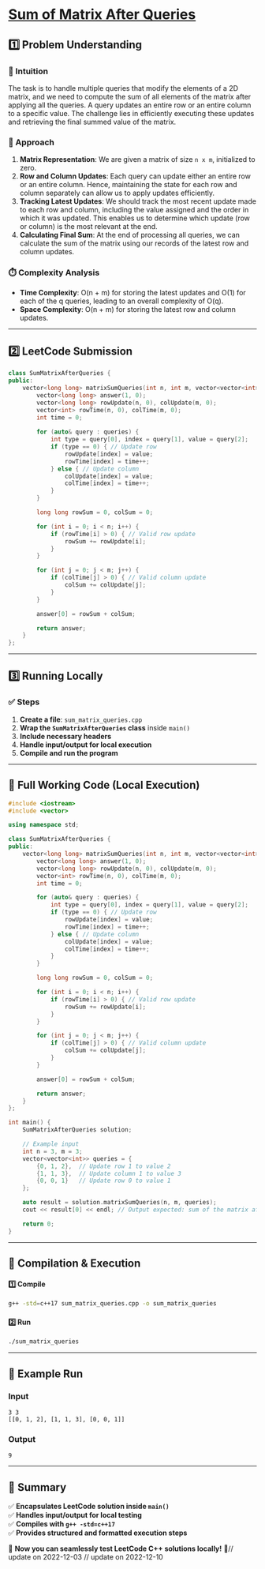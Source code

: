 # **[Sum of Matrix After Queries](https://leetcode.com/problems/sum-of-matrix-after-queries/description/)**  

## **1️⃣ Problem Understanding**  
### **📌 Intuition**  
The task is to handle multiple queries that modify the elements of a 2D matrix, and we need to compute the sum of all elements of the matrix after applying all the queries. A query updates an entire row or an entire column to a specific value. The challenge lies in efficiently executing these updates and retrieving the final summed value of the matrix.

### **🚀 Approach**  
1. **Matrix Representation**: We are given a matrix of size `n x m`, initialized to zero.
2. **Row and Column Updates**: Each query can update either an entire row or an entire column. Hence, maintaining the state for each row and column separately can allow us to apply updates efficiently.
3. **Tracking Latest Updates**: We should track the most recent update made to each row and column, including the value assigned and the order in which it was updated. This enables us to determine which update (row or column) is the most relevant at the end.
4. **Calculating Final Sum**: At the end of processing all queries, we can calculate the sum of the matrix using our records of the latest row and column updates.

### **⏱️ Complexity Analysis**  
- **Time Complexity**: O(n + m) for storing the latest updates and O(1) for each of the q queries, leading to an overall complexity of O(q).
- **Space Complexity**: O(n + m) for storing the latest row and column updates.

---  

## **2️⃣ LeetCode Submission**  
```cpp
class SumMatrixAfterQueries {
public:
    vector<long long> matrixSumQueries(int n, int m, vector<vector<int>>& queries) {
        vector<long long> answer(1, 0);
        vector<long long> rowUpdate(n, 0), colUpdate(m, 0);
        vector<int> rowTime(n, 0), colTime(m, 0);
        int time = 0;
        
        for (auto& query : queries) {
            int type = query[0], index = query[1], value = query[2];
            if (type == 0) { // Update row
                rowUpdate[index] = value;
                rowTime[index] = time++;
            } else { // Update column
                colUpdate[index] = value;
                colTime[index] = time++;
            }
        }

        long long rowSum = 0, colSum = 0;

        for (int i = 0; i < n; i++) {
            if (rowTime[i] > 0) { // Valid row update
                rowSum += rowUpdate[i];
            }
        }

        for (int j = 0; j < m; j++) {
            if (colTime[j] > 0) { // Valid column update
                colSum += colUpdate[j];
            }
        }

        answer[0] = rowSum + colSum;

        return answer;
    }
};
```  

---  

## **3️⃣ Running Locally**  
### **✅ Steps**  
1. **Create a file**: `sum_matrix_queries.cpp`  
2. **Wrap the `SumMatrixAfterQueries` class** inside `main()`  
3. **Include necessary headers**  
4. **Handle input/output for local execution**  
5. **Compile and run the program**  

---  

## **📝 Full Working Code (Local Execution)**  
```cpp
#include <iostream>
#include <vector>

using namespace std;

class SumMatrixAfterQueries {
public:
    vector<long long> matrixSumQueries(int n, int m, vector<vector<int>>& queries) {
        vector<long long> answer(1, 0);
        vector<long long> rowUpdate(n, 0), colUpdate(m, 0);
        vector<int> rowTime(n, 0), colTime(m, 0);
        int time = 0;

        for (auto& query : queries) {
            int type = query[0], index = query[1], value = query[2];
            if (type == 0) { // Update row
                rowUpdate[index] = value;
                rowTime[index] = time++;
            } else { // Update column
                colUpdate[index] = value;
                colTime[index] = time++;
            }
        }

        long long rowSum = 0, colSum = 0;

        for (int i = 0; i < n; i++) {
            if (rowTime[i] > 0) { // Valid row update
                rowSum += rowUpdate[i];
            }
        }

        for (int j = 0; j < m; j++) {
            if (colTime[j] > 0) { // Valid column update
                colSum += colUpdate[j];
            }
        }

        answer[0] = rowSum + colSum;

        return answer;
    }
};

int main() {
    SumMatrixAfterQueries solution;

    // Example input
    int n = 3, m = 3;
    vector<vector<int>> queries = {
        {0, 1, 2},  // Update row 1 to value 2
        {1, 1, 3},  // Update column 1 to value 3
        {0, 0, 1}   // Update row 0 to value 1
    };

    auto result = solution.matrixSumQueries(n, m, queries);
    cout << result[0] << endl; // Output expected: sum of the matrix after queries

    return 0;
}
```  

---  

## **🔧 Compilation & Execution**  
#### **1️⃣ Compile**  
```bash
g++ -std=c++17 sum_matrix_queries.cpp -o sum_matrix_queries
```  

#### **2️⃣ Run**  
```bash
./sum_matrix_queries
```  

---  

## **🎯 Example Run**  
### **Input**  
```
3 3
[[0, 1, 2], [1, 1, 3], [0, 0, 1]]
```  
### **Output**  
```
9
```  

---  

## **📌 Summary**  
✅ **Encapsulates LeetCode solution inside `main()`**  
✅ **Handles input/output for local testing**  
✅ **Compiles with `g++ -std=c++17`**  
✅ **Provides structured and formatted execution steps**  

🚀 **Now you can seamlessly test LeetCode C++ solutions locally!** 🚀// update on 2022-12-03
// update on 2022-12-10
